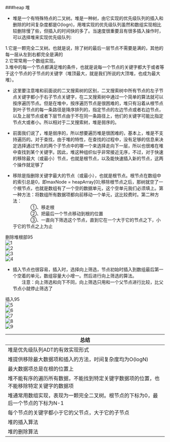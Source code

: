 ###heap 堆

* 堆是一个有特殊特点的二叉树。堆是一种树，由它实现的优先级队列的插入和删除的时间复杂度都是O(logn)，用堆实现的优先级队列虽然和数组实现相比较删除慢了些，但插入的时间快的多了。当速度很重要且有很多插入操作时，可以选择堆来实现优先级队列:  


1.它是一颗完全二叉树。也就是说，除了树的最后一层节点不需要是满的，其他的每一层从左到右都完全是满的  
2.它常常用一个数组实现。  
3.堆中的每一个节点都满足堆的条件，也就是说每一个节点的关键字都大于或者等于这个节点的子节点的关键字（堆顶最大，就是我们所说的大顶堆，也成为最大堆）。

* 这里要注意堆和前面说的二叉搜索树的区别，二叉搜索树中所有节点的左子节点关键字都小于右子节点关键字，在二叉搜索树中通过一个简单的算法就可以按序遍历节点。但是在堆中，按序遍历节点是很困难的，堆只有沿着从根节点到叶子节点的每一条路径是降序排列的，指定节点的左边节点或者右边节点，以及上层节点或者下层节点由于不在同一条路径上，他们的关键字可能比指定节点大或者小。所以相对于二叉搜索树，堆是弱序的。

* 前面我们说了，堆是弱序的，所以想要遍历堆是很困难的，基本上，堆是不支持遍历的。对于查找，由于堆的特性，在查找的过程中，没有足够的信息来决定选择通过节点的两个子节点中的哪一个来选择走向下一层，所以也很难在堆中查找到某个关键字。因此，堆这种组织似乎非常接近无序，不过，对于快速的移除最大（或最小）节点，也就是根节点，以及能快速插入新的节点，这两个操作就足够了

* 移除是指删除关键字最大的节点（或最小），也就是根节点。根节点在数组中的索引总是0，即maxNode = heapArray[0];移除根节点之后，那树就空了一个根节点，也就是数组有了一个空的数据单元，这个空单元我们必须填上。第一种方法：将数组所有数据项都向前移动一个单元，这比较费时。第二种方法：  
　　　　①、移走根  
　　　　②、把最后一个节点移动到根的位置  
　　　　③、一直向下筛选这个节点，直到它在一个大于它的节点之下，小于它的节点之上为止

删除堆根部95  
![1](images/图片1.png "1")  
![2](images/图片2.png "2")  
![3](images/图片3.png "3")  
![4](images/图片4.png "4")  


* 插入节点也很容易，插入时，选择向上筛选，节点初始时插入到数组最后第一个空着的单元，数组容量大小增一。然后进行向上筛选的算法。   
　　注意：向上筛选和向下不同，向上筛选只用和一个父节点进行比较，比父节点小就停止筛选了


插入95  
![5](images/图片5.png "5")  
![6](images/图片6.png "6")  
![7](images/图片7.png "7")  
![8](images/图片8.png "8")  
![9](images/图片9.png "9")  



|总结|
|----|
|堆是优先级队列ADT的有效实现形式|
|堆提供移除最大数据项和插入的方法，时间复杂度均为O(logN)|
|最大数据项总是在根的位置上|
|堆不能有序的遍历所有数据，不能找到特定关键字数据项的位置，也不能移除特定关键字的数据项|
|堆通常用数组实现，表现为一颗完全二叉树。根节点的下标为0，最后一个节点的下标为N-1|
|每个节点的关键字都小于它的父节点，大于它的子节点|
|堆的插入算法|
|堆的删除算法|















